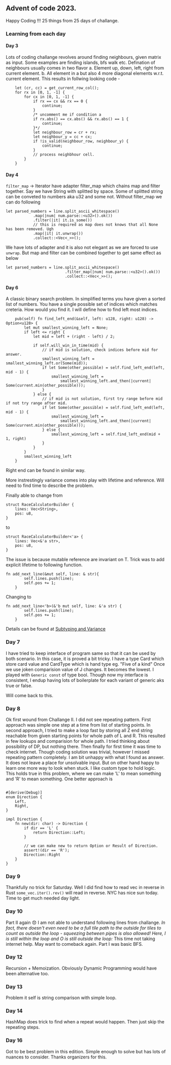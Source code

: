 ## Advent of code 2023.

Happy Coding !!!
25 things from 25 days of challange.

### Learning from each day

#### Day 3
Lots of coding challange revolves around finding neighbours, given matrix as input.
Some examples are finding islands, bfs walk etc.
Defination of neighbours usually comes in two flavor
a. Element up, down, left, right from current element.
b. All element in a but also 4 more diagonal elements w.r.t. current element.
This results in follwing looking code - 
```
    let (cr, cc) = get_current_row_col();
    for rx in [0, 1, -1] {
        for cx in [0, 1, -1] {
            if rx == cx && rx == 0 {
                continue;
            }
            /* uncomment me if condition a
            if rx.abs() == cx.abs() && rx.abs() == 1 {
                continue;
            }*/
            let neighbour_row = cr + rx;
            let neighbour_y = cc + cx;
            if !is_valid(neighbour_row, neighbour_y) {
                continue;
            }
            // process neighbhour cell.
        }
    }
```
#### Day 4 
`filter_map` -> Iterator have adapter filter_map which chains map and filter together.
Say we have String with splitted by space. Some of splitted string can be conveted to numbers aka u32 and some not.
Without filter_map we can do following 
```
let parsed_numbers = line.split_ascii_whitespace()
            .map(|num| num.parse::<u32>().ok())
            .filter(|it| it.is_some())
            // this is required as map does not knows that all None has been removed. Ugh
            .map(|it| it.unwrap())
            .collect::<Vec<_>>();
```
We have lots of adapter and it is also not elegant as we are forced to use `unwrap`.
But map and filter can be combined together to get same effect as below
```
let parsed_numbers = line.split_ascii_whitespace()
                          .filter_map(|num| num.parse::<u32>().ok())
                          .collect::<Vec<_>>();
```

#### Day 6
A classic binary search problem. In simplified terms you have given a sorted list of numbers. You have a single possible set of indices which matches creteria. How would you find it. I will define how to find left most indices.
```
    pub(self) fn find_left_end(&self, left: u128, right: u128) -> Option<u128> {
        let mut smallest_winning_left = None;
        if left <= right {
            let mid = left + (right - left) / 2;

            if self.will_win_in_time(mid) {
                // if mid is solution, check indices before mid for answer.
                smallest_winning_left = smallest_winning_left.or(Some(mid));
                if let Some(other_possible) = self.find_left_end(left, mid - 1) {
                    smallest_winning_left =
                        smallest_winning_left.and_then(|current| Some(current.min(other_possible)));
                }
            } else {
                // if mid is not solution, first try range before mid if not try range after mid.
                if let Some(other_possible) = self.find_left_end(left, mid - 1) {
                    smallest_winning_left =
                        smallest_winning_left.and_then(|current| Some(current.min(other_possible)));
                } else {
                    smallest_winning_left = self.find_left_end(mid + 1, right)
                }
            }
        }
        smallest_winning_left
    }
```
Right end can be found in similar way.

More instrestingly variance comes into play with lifetime and reference. Will need to find time to describe the problem.

Finally able to change from 
```
struct RaceCalculatorBuilder {
    lines: Vec<String>,
    pos: u8,
}
```
to 
```
struct RaceCalculatorBuilder<'a> {
    lines: Vec<&'a str>,
    pos: u8,
}
```

The issue is because mutable reference are invariant on T. Trick was to add explicit lifetime to following function.
```
fn add_next_line(&mut self, line: & str){
        self.lines.push(line);
        self.pos += 1;
    }
```
Changing to 
```
fn add_next_line<'b>(&'b mut self, line: &'a str) {
        self.lines.push(line);
        self.pos += 1;
    }
```

Details can be found at [Subtyping and Variance](https://doc.rust-lang.org/nomicon/subtyping.html)
### Day 7
I have tried to keep interface of program same so that it can be used by both scenario.
In this case, it is proved a bit tricky.
I have a type Card which store card value and CardType which is hand type eg. "Five of a kind"
Once we use joken comparision value of J changes. It becomes the lowest.
I played with `Generic const` of type bool. Though now my interface is consistent, I endup having lots of boilerplate for each variant of generic aks true or false.

Will come back to this.

### Day 8
Ok first wound from Challange II. I did not see repeating pattern.
First approach was simple one step at a time from list of starting points.
In second approach, I tried to make a loop fast by storing all Z end string reachable from given starting points for whole path of L and R. This resulted in few lookups and comparision for whole path.
I tried thinking about possibility of DP, but nothing there. Then finally for first time it was time to check internet. Though coding solution was trivial, however I missed repeating pattern completely. I am bit unhappy with what I found as answer. It does not leave a place for unsolvable input. But on other hand happy to learn one more way to look when stuck.
I like custom type to hold logic. This holds true in this problem, where we can make 'L' to mean something and 'R' to mean something. One better approach is 
```

#[derive(Debug)]
enum Direction {
    Left,
    Right,
}

impl Direction {
    fn new(dir: char) -> Direction {
        if dir == 'L' {
            return Direction::Left;
        }

        // we can make new to return Option or Result of Direction.
        assert!(dir == 'R');
        Direction::Right
    }
}
```

### Day 9
Thankfully no trick for Saturday.
Well I did find how to read vec in reverse in Rust
`some_vec.iter().rev()` will read in reverse.
NYC has nice sun today. Time to get much needed day light.

### Day 10
Part II again :disappointed:
I am not able to understand following lines from challange.
*In fact, there doesn't even need to be a full tile path to the outside for tiles to count as outside the loop - squeezing between pipes is also allowed! Here, I is still within the loop and O is still outside the loop:*
This time not taking internet help. May want to comeback again.
Part I was basic BFS.

### Day 12
Recursion + Memoization. Obviously Dynamic Programming would have been alternative too.

### Day 13
Problem it self is string comparison with simple loop.

### Day 14
HashMap does trick to find when a repeat would happen.
Then just skip the repeating steps.

### Day 16
Got to be best problem in this edition. Simple enough to solve but has lots of nuances to consider.
Thanks organizers for this.
